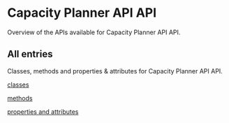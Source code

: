 [
This is a templated file. Adding content to this file may result in it being
reverted. Instead, if you want to place additional content, create an
"overview_content.md" file in `docs/` directory. The Sphinx tool will
pick up on the content and merge the content.
]: #

# Capacity Planner API API

Overview of the APIs available for Capacity Planner API API.

## All entries

Classes, methods and properties & attributes for
Capacity Planner API API.

[classes](https://cloud.google.com/python/docs/reference/google-cloud-capacityplanner/latest/summary_class.html)

[methods](https://cloud.google.com/python/docs/reference/google-cloud-capacityplanner/latest/summary_method.html)

[properties and
attributes](https://cloud.google.com/python/docs/reference/google-cloud-capacityplanner/latest/summary_property.html)
